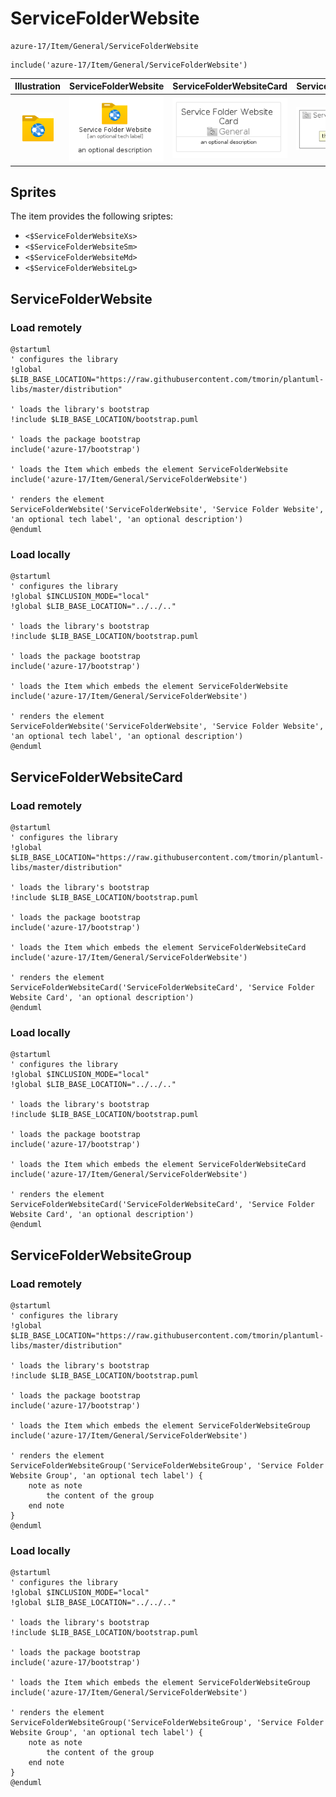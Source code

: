 # ServiceFolderWebsite


```text
azure-17/Item/General/ServiceFolderWebsite
```

```text
include('azure-17/Item/General/ServiceFolderWebsite')
```



| Illustration | ServiceFolderWebsite | ServiceFolderWebsiteCard | ServiceFolderWebsiteGroup |
| :---: | :---: | :---: | :---: |
| ![illustration for Illustration](../../../azure-17/Item/General/ServiceFolderWebsite.png) | ![illustration for ServiceFolderWebsite](../../../azure-17/Item/General/ServiceFolderWebsite.Local.png) | ![illustration for ServiceFolderWebsiteCard](../../../azure-17/Item/General/ServiceFolderWebsiteCard.Local.png) | ![illustration for ServiceFolderWebsiteGroup](../../../azure-17/Item/General/ServiceFolderWebsiteGroup.Local.png) |



## Sprites
The item provides the following sriptes:

- `<$ServiceFolderWebsiteXs>`
- `<$ServiceFolderWebsiteSm>`
- `<$ServiceFolderWebsiteMd>`
- `<$ServiceFolderWebsiteLg>`





## ServiceFolderWebsite

### Load remotely
```plantuml
@startuml
' configures the library
!global $LIB_BASE_LOCATION="https://raw.githubusercontent.com/tmorin/plantuml-libs/master/distribution"

' loads the library's bootstrap
!include $LIB_BASE_LOCATION/bootstrap.puml

' loads the package bootstrap
include('azure-17/bootstrap')

' loads the Item which embeds the element ServiceFolderWebsite
include('azure-17/Item/General/ServiceFolderWebsite')

' renders the element
ServiceFolderWebsite('ServiceFolderWebsite', 'Service Folder Website', 'an optional tech label', 'an optional description')
@enduml
```

### Load locally
```plantuml
@startuml
' configures the library
!global $INCLUSION_MODE="local"
!global $LIB_BASE_LOCATION="../../.."

' loads the library's bootstrap
!include $LIB_BASE_LOCATION/bootstrap.puml

' loads the package bootstrap
include('azure-17/bootstrap')

' loads the Item which embeds the element ServiceFolderWebsite
include('azure-17/Item/General/ServiceFolderWebsite')

' renders the element
ServiceFolderWebsite('ServiceFolderWebsite', 'Service Folder Website', 'an optional tech label', 'an optional description')
@enduml
```

## ServiceFolderWebsiteCard

### Load remotely
```plantuml
@startuml
' configures the library
!global $LIB_BASE_LOCATION="https://raw.githubusercontent.com/tmorin/plantuml-libs/master/distribution"

' loads the library's bootstrap
!include $LIB_BASE_LOCATION/bootstrap.puml

' loads the package bootstrap
include('azure-17/bootstrap')

' loads the Item which embeds the element ServiceFolderWebsiteCard
include('azure-17/Item/General/ServiceFolderWebsite')

' renders the element
ServiceFolderWebsiteCard('ServiceFolderWebsiteCard', 'Service Folder Website Card', 'an optional description')
@enduml
```

### Load locally
```plantuml
@startuml
' configures the library
!global $INCLUSION_MODE="local"
!global $LIB_BASE_LOCATION="../../.."

' loads the library's bootstrap
!include $LIB_BASE_LOCATION/bootstrap.puml

' loads the package bootstrap
include('azure-17/bootstrap')

' loads the Item which embeds the element ServiceFolderWebsiteCard
include('azure-17/Item/General/ServiceFolderWebsite')

' renders the element
ServiceFolderWebsiteCard('ServiceFolderWebsiteCard', 'Service Folder Website Card', 'an optional description')
@enduml
```

## ServiceFolderWebsiteGroup

### Load remotely
```plantuml
@startuml
' configures the library
!global $LIB_BASE_LOCATION="https://raw.githubusercontent.com/tmorin/plantuml-libs/master/distribution"

' loads the library's bootstrap
!include $LIB_BASE_LOCATION/bootstrap.puml

' loads the package bootstrap
include('azure-17/bootstrap')

' loads the Item which embeds the element ServiceFolderWebsiteGroup
include('azure-17/Item/General/ServiceFolderWebsite')

' renders the element
ServiceFolderWebsiteGroup('ServiceFolderWebsiteGroup', 'Service Folder Website Group', 'an optional tech label') {
    note as note
        the content of the group
    end note
}
@enduml
```

### Load locally
```plantuml
@startuml
' configures the library
!global $INCLUSION_MODE="local"
!global $LIB_BASE_LOCATION="../../.."

' loads the library's bootstrap
!include $LIB_BASE_LOCATION/bootstrap.puml

' loads the package bootstrap
include('azure-17/bootstrap')

' loads the Item which embeds the element ServiceFolderWebsiteGroup
include('azure-17/Item/General/ServiceFolderWebsite')

' renders the element
ServiceFolderWebsiteGroup('ServiceFolderWebsiteGroup', 'Service Folder Website Group', 'an optional tech label') {
    note as note
        the content of the group
    end note
}
@enduml
```

